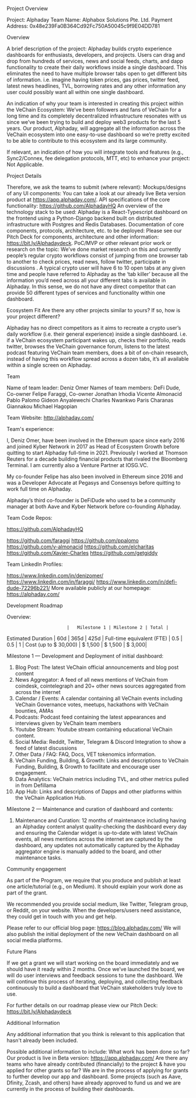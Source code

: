 Project Overview 

Project: Alphaday
Team Name: Alphabox Solutions Pte. Ltd.
Payment Address: 0x48e239Fa0B364Cd92Fc750A50045c9f9E04DD781 

Overview

A brief description of the project:
Alphaday builds crypto experience dashboards for enthusiasts, developers, and projects. Users can drag and drop from hundreds of services, news and social feeds, charts, and dapp functionality to create their daily workflows inside a single dashboard. This eliminates the need to have multiple browser tabs open to get different bits of information. i.e. imagine having token prices, gas prices, twitter feed, latest news headlines, TVL, borrowing rates and any other information any user could possibly want all within one single dashboard. 

An indication of why your team is interested in creating this project within the VeChain Ecosystem:
We’ve been followers and fans of VeChain for a long time and its completely decentralized infrastructure resonates with us since we’ve been trying to build and deploy web3 products for the last 5 years. Our product, Alphaday, will aggregate all the information across the VeChain ecosystem into one easy-to-use dashboard so we’re pretty excited to be able to contribute to this ecosystem and its large community.

If relevant, an indication of how you will integrate tools and features (e.g., Sync2/Connex, fee delegation protocols, MTT, etc) to enhance your project:
Not Applicable.

Project Details

Therefore, we ask the teams to submit (where relevant):
Mockups/designs of any UI components:
You can take a look at our already live Beta version product at https://app.alphaday.com/.
API specifications of the core functionality: 
https://github.com/AlphadayHQ 
An overview of the technology stack to be used: Alphaday is a React-Typescript dashboard on the frontend using a Python-Django backend built on distributed infrastructure with Postgres and Redis Databases.
Documentation of core components, protocols, architecture, etc. to be deployed:
Please see our Pitch Deck for components, architecture and other information: https://bit.ly/Alphadaydeck. 
PoC/MVP or other relevant prior work or research on the topic: 
We’ve done market research on this and currently people’s regular crypto workflows consist of jumping from one browser tab to another to check prices, read news, follow twitter, participate in discussions . A typical crypto user will have 6 to 10 open tabs at any given time and people have referred to Alphaday as the ‘tab killer’ because all the information you’d need across all your different tabs is available in Alphaday. In this sense, we do not have any direct competitor that can provide 50 different types of services and functionality within one dashboard.

Ecosystem Fit
Are there any other projects similar to yours? If so, how is your project different?

Alphaday has no direct competitors as it aims to recreate a crypto user’s daily workflow (i.e. their general experience) inside a single dashboard. i.e. if a VeChain ecosystem participant wakes up, checks their portfolio, reads twitter, browses the VeChain governance forum, listens to the latest podcast featuring VeChain team members,  does a bit of on-chain research, instead of having this workflow spread across a dozen tabs, it’s all available within a single screen on Alphaday.

Team 

Name of team leader:
Deniz Omer
Names of team members:
DeFi Dude, Co-owner
Felipe Faraggi, Co-owner
Jonathan Irhodia
Vicente Almonacid
Pablo Palomo
Gideon Anyalewechi
Charles Nwankwo
Paris Charanas Giannakou
Michael Hagopian

Team Website:
http://alphaday.com/

Team's experience:

I, Deniz Omer, have been involved in the Ethereum space since early 2016 and joined Kyber Network in 2017 as Head of Ecosystem Growth before quitting to start Alphaday full-time in 2021. Previously I worked at Thomson Reuters for a decade building financial products that rivaled the Bloomberg Terminal. I am currently also a Venture Partner at IOSG.VC.

My co-founder Felipe has also been involved in Ethereum since 2016 and was a Developer Advocate at Pegasys and Consensys before quitting to work full time on Alphaday.

Alphaday’s third co-founder is DeFiDude who used to be a community manager at both Aave and Kyber Network before co-founding Alphaday.

Team Code Repos:

https://github.com/AlphadayHQ

https://github.com/faraggi
https://github.com/ppalomo
https://github.com/v-almonacid
https://github.com/elcharitas
https://github.com/Xavier-Charles
https://github.com/getgiddy

Team LinkedIn Profiles:

https://www.linkedin.com/in/denizomer/ 
https://www.linkedin.com/in/faraggi/ 
https://www.linkedin.com/in/defi-dude-72296b221/ 
More available publicly at our homepage: https://alphaday.com/ 

Development Roadmap

Overview:

                           |   Milestone 1 | Milestone 2 | Total |
Estimated Duration         | 60d           |     365d    |  425d |
Full-time equivalent (FTE) | 0.5           | 0.5         | 1     |
Cost (up to $ 30,000)      | $ 1,500       | $ 1,500     | $ 3,000|

Milestone 1 — Development and Deployment of initial dashboard:

1. Blog Post: The latest VeChain official announcements and blog post content
2. News Aggregator: A feed of all news mentions of VeChain from coindesk, cointelegraph and 20+ other news sources aggregated from across the internet
3. Calendar / Events: A calendar containing all VeChain events including VeChain Governance votes, meetups, hackathons with VeChain bounties, AMAs
4. Podcasts: Podcast feed containing the latest appearances and interviews given by VeChain team members
5. Youtube Stream: Youtube stream containing educational VeChain content.
6. Social Media: Reddit, Twitter, Telegram & Discord Integration to show a feed of latest discussions
7. Other Data / FAQ: FAQ, Docs, VET tokenomics information.
8. VeChain Funding, Building, & Growth: Links and descriptions to VeChain Funding, Building, & Growth to facilitate and encourage user engagement. 
9. Data Analytics: VeChain metrics including TVL,  and other metrics pulled in from Defillama
10. App Hub: Links and descriptions of Dapps and other platforms within the VeChain Application Hub.

Milestone 2  — Maintenance and curation of dashboard and contents:

1. Maintenance and Curation: 12 months of maintenance including having an Alphaday content analyst quality-checking the dashboard every day and ensuring the Calendar widget is up-to-date with latest VeChain events, all news mentions across the internet are captured by the dashboard, any updates not automatically captured by the Alphaday aggregator engine is manually added to the board, and other maintenance tasks.

Community engagement

As part of the Program, we require that you produce and publish at least one article/tutorial (e.g., on Medium). It should explain your work done as part of the grant. 

We recommended you provide social medium, like Twitter, Telegram group, or Reddit, on your website. When the developers/users need assistance, they could get in touch with you and get help.

Please refer to our official blog page: https://blog.alphaday.com/
We will also publish the initial deployment of the new VeChain dashboard on all social media platforms.

Future Plans

If we get a grant we will start working on the board immediately and we should have it ready within 2 months. Once we’ve launched the board, we will do user interviews and feedback sessions to tune the dashboard. We will continue this process of iterating, deploying, and collecting feedback continuously to build a dashboard that VeChain stakeholders truly love to use.

For further details on our roadmap please view our Pitch Deck: https://bit.ly/Alphadaydeck 

Additional Information 

Any additional information that you think is relevant to this application that hasn't already been included.

Possible additional information to include:
What work has been done so far? Our product is live in Beta version: https://app.alphaday.com/ 
Are there any teams who have already contributed (financially) to the project & have you applied for other grants so far?
We are in the process of applying for grants to further develop our app and dashboard. Some projects (such as Aave, Dfinity, Zcash, and others) have already approved to fund us and we are currently in the process of building their dashboards.
